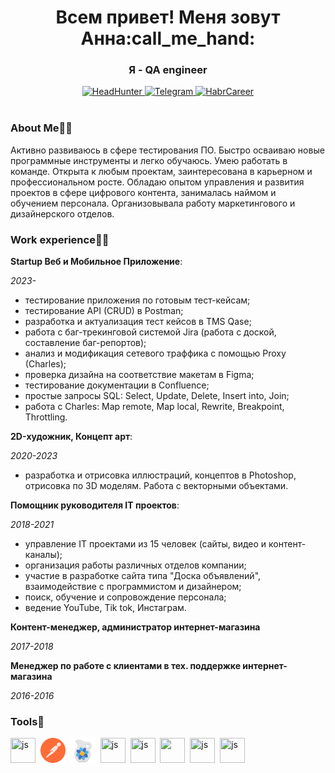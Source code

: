 <div id="header" align="center">
    <h1>Всем привет! Меня зовут Анна:call_me_hand:</h1>
    <h3>Я - QA engineer</h2>
</div>

<div id="badges" align="center">
    <a target="_blank" href="https://orel.hh.ru/resume/72abb09eff0ba369420039ed1f416531776248">
        <img src="https://img.shields.io/badge/HeadHunter-red?logo=HeadHunter&logoColor=white&style=for-the-badge" alt="HeadHunter"/>
    </a>
    <a target="_blank" href="https://t.me/vivalapanic">
        <img src="https://img.shields.io/badge/Telegram-blue?style=for-the-badge&logo=Telegram&logoColor=white"alt="Telegram"/>
    </a>
    <a target="_blank" href="https://career.habr.com/annetgd">
        <img src="https://img.shields.io/badge/HabrCareer-grey?style=for-the-badge&logo=HabrCareer&logoColor=white"alt="HabrCareer"/>
    </a>
</div>
<div align="center">
<img src="https://komarev.com/ghpvc/?username=vivalapanic&style=flat-square&color=blue" alt=""/>
</div>

### About Me:lotus_position_woman:
Aктивно развиваюсь в сфере тестирования ПО. Быстро осваиваю новые программные инструменты и легко обучаюсь. Умею работать в команде. Открыта     к любым проектам, заинтересована в карьерном и профессиональном росте.
Обладаю опытом управления и развития проектов в сфере цифрового контента, занималась наймом и обучением персонала. Организовывала работу         маркетингового и дизайнерского отделов. 

### Work experience:woman_technologist:
    
**Startup Веб и Мобильное Приложение**:

*2023-*
- тестирование приложения по готовым тест-кейсам;
- тестирование API (CRUD) в Postman;
- разработка и актуализация тест кейсов в TMS Qase;
- работа с баг-трекинговой системой Jira (работа с доской, составление баг-репортов);
- анализ и модификация сетевого траффика с помощью Proxy (Charles);
- проверка дизайна на соответствие макетам в Figma;
- тестирование документации в Confluence;
- простые запросы SQL: Select, Update, Delete, Insert into, Join;
- работа с Charles: Map remote, Map local, Rewrite, Breakpoint, Throttling.

**2D-художник, Концепт арт**:

*2020-2023*
- разработка и отрисовка иллюстраций, концептов в Photoshop, отрисовка по 3D моделям. Работа с векторными объектами.

**Помощник руководителя IT проектов**:

*2018-2021*
- управление IT проектами из 15 человек (сайты, видео и контент-каналы);
- организация работы различных отделов компании;
- участие в разработке сайта типа "Доска объявлений", взаимодействие с программистом и дизайнером;
- поиск, обучение и сопровождение персонала;
- ведение YouTube, Tik tok, Инстаграм.

**Контент-менеджер, администратор интернет-магазина**

*2017-2018*

**Менеджер по работе с клиентами в тех. поддержке интернет-магазина**

*2016-2016*

### Tools:toolbox:
<div id="header">
    <img src="https://cdn.jsdelivr.net/gh/devicons/devicon/icons/photoshop/photoshop-plain.svg" title="js" width="40" height="40"/>&nbsp;
    <img src="postman-icon.svg" title="js" width="40" height="40"/>&nbsp;
    <img src="charlesproxy.svg" title="js" width="40" height="40"/>&nbsp;
    <img src="https://cdn.jsdelivr.net/gh/devicons/devicon/icons/jira/jira-original-wordmark.svg" title="js" width="40" height="40"/>&nbsp;
    <img src="https://cdn.jsdelivr.net/gh/devicons/devicon/icons/confluence/confluence-original-wordmark.svg" title="js" width="40" height="40"/>&nbsp;
    <img src="https://cdn.jsdelivr.net/gh/devicons/devicon/icons/postgresql/postgresql-original-wordmark.svg" width="40" height="40"/>&nbsp;
    <img src="https://cdn.jsdelivr.net/gh/devicons/devicon/icons/mysql/mysql-original-wordmark.svg" title="js" width="40" height="40"/>&nbsp;
    <img src="https://cdn.jsdelivr.net/gh/devicons/devicon/icons/figma/figma-original.svg" title="js" width="40" height="40"/>&nbsp;
</div>
